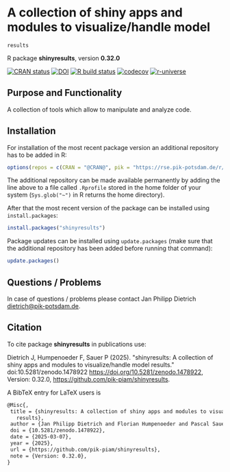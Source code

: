 # A collection of shiny apps and modules to visualize/handle model
    results

R package **shinyresults**, version **0.32.0**

[![CRAN status](https://www.r-pkg.org/badges/version/shinyresults)](https://cran.r-project.org/package=shinyresults) [![DOI](https://zenodo.org/badge/DOI/10.5281/zenodo.1478922.svg)](https://doi.org/10.5281/zenodo.1478922) [![R build status](https://github.com/pik-piam/shinyresults/workflows/check/badge.svg)](https://github.com/pik-piam/shinyresults/actions) [![codecov](https://codecov.io/gh/pik-piam/shinyresults/branch/master/graph/badge.svg)](https://app.codecov.io/gh/pik-piam/shinyresults) [![r-universe](https://pik-piam.r-universe.dev/badges/shinyresults)](https://pik-piam.r-universe.dev/builds)

## Purpose and Functionality

A collection of tools which allow to manipulate and analyze
    code.


## Installation

For installation of the most recent package version an additional repository has to be added in R:

```r
options(repos = c(CRAN = "@CRAN@", pik = "https://rse.pik-potsdam.de/r/packages"))
```
The additional repository can be made available permanently by adding the line above to a file called `.Rprofile` stored in the home folder of your system (`Sys.glob("~")` in R returns the home directory).

After that the most recent version of the package can be installed using `install.packages`:

```r 
install.packages("shinyresults")
```

Package updates can be installed using `update.packages` (make sure that the additional repository has been added before running that command):

```r 
update.packages()
```

## Questions / Problems

In case of questions / problems please contact Jan Philipp Dietrich <dietrich@pik-potsdam.de>.

## Citation

To cite package **shinyresults** in publications use:

Dietrich J, Humpenoeder F, Sauer P (2025). "shinyresults: A collection of shiny apps and modules to visualize/handle model results." doi:10.5281/zenodo.1478922 <https://doi.org/10.5281/zenodo.1478922>, Version: 0.32.0, <https://github.com/pik-piam/shinyresults>.

A BibTeX entry for LaTeX users is

 ```latex
@Misc{,
  title = {shinyresults: A collection of shiny apps and modules to visualize/handle model
    results},
  author = {Jan Philipp Dietrich and Florian Humpenoeder and Pascal Sauer},
  doi = {10.5281/zenodo.1478922},
  date = {2025-03-07},
  year = {2025},
  url = {https://github.com/pik-piam/shinyresults},
  note = {Version: 0.32.0},
}
```
